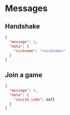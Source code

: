 # Messages

## Handshake

```json
{
  "message": 1,
  "data": {
    "nickname": "<nickname>"
  }
}
```

## Join a game

```json
{
  "message": 4,
  "data": {
    "invite_code": null
  }
}
```
